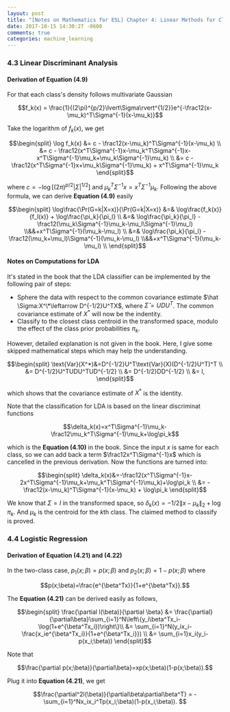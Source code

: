 ```yaml
---
layout: post
title: "[Notes on Mathematics for ESL] Chapter 4: Linear Methods for Classification"
date: 2017-10-15 14:30:27 -0600
comments: true
categories: machine_learning
---
```


### 4.3 Linear Discriminant Analysis

#### Derivation of Equation (4.9)

For that each class's density follows multivariate Gaussian

$$f_k(x) = \frac{1}{(2\pi)^{p/2}\lvert\Sigma\rvert^{1/2}}e^{-\frac12(x-\mu_k)^T\Sigma^{-1}(x-\mu_k)}$$

Take the logarithm of $f_k(x)$, we get

$$\begin{split}
\log f_k(x) &= c - \frac12(x-\mu_k)^T\Sigma^{-1}(x-\mu_k) \\
&= c - \frac12(x^T\Sigma^{-1}x-\mu_k^T\Sigma^{-1}x-x^T\Sigma^{-1}\mu_k+\mu_k\Sigma^{-1}\mu_k) \\
&= c - \frac12(x^T\Sigma^{-1}x+\mu_k\Sigma^{-1}\mu_k) + x^T\Sigma^{-1}\mu_k
\end{split}$$

where $c = -\log [(2\pi)^{p/2}\lvert\Sigma\rvert^{1/2}]$ and $\mu_k^T\Sigma^{-1}x=x^T\Sigma^{-1}\mu_k$. Following the above formula, we can derive **Equation (4.9)** easily

$$\begin{split}
\log\frac{\Pr(G=k|X=x)}{\Pr(G=k|X=x)} &=& \log\frac{f_k(x)}{f_l(x)} + \log\frac{\pi_k}{\pi_l} \\
&=& \log\frac{\pi_k}{\pi_l} - \frac12(\mu_k\Sigma^{-1}\mu_k-\mu_l\Sigma^{-1}\mu_l) \\&&+x^T\Sigma^{-1}(\mu_k-\mu_l) \\
&=& \log\frac{\pi_k}{\pi_l} - \frac12(\mu_k+\mu_l)\Sigma^{-1}(\mu_k-\mu_l) \\&&+x^T\Sigma^{-1}(\mu_k-\mu_l) \\
\end{split}$$

<!--more-->

#### Notes on Computations for LDA

It's stated in the book that the LDA classifier can be implemented by the following pair of steps:

- Sphere the data with respect to the common covariance estimate $\hat \Sigma:X^\*\leftarrow D^{-1/2}U^TX$, where $\hat \Sigma=UDU^T$. The common covariance estimate of $X^*$  will now be the indentity.
- Classify to the closest class centroid in the transformed space, modulo the effect of the class prior probabilities $\pi_k$.

However, detailed explanation is not given in the book. Here, I give some skipped mathematical steps which may help the understanding.

$$\begin{split}
\text{Var}(X^*)&=D^{-1/2}U^T\text{Var}(X)(D^{-1/2}U^T)^T \\
&= D^{-1/2}U^TUDU^TUD^{-1/2} \\
&= D^{-1/2}DD^{-1/2} \\
&= I,
\end{split}$$

which shows that the covariance estimate of $X^*$ is the identity.

Note that the classification for LDA is based on the linear discriminat functions

$$\delta_k(x)=x^T\Sigma^{-1}\mu_k-\frac12\mu_k^T\Sigma^{-1}\mu_k+\log\pi_k$$

which is the **Equation (4.10)** in the book. Since the input $x$ is same for each class, so we can add back a term $\frac12x^T\Sigma^{-1}x$ which is cancelled in the previous derivation. Now the functions are turned into:

$$\begin{split}
\delta_k(x)&=-\frac12(x^T\Sigma^{-1}x-2x^T\Sigma^{-1}\mu_k+\mu_k^T\Sigma^{-1}\mu_k)+\log\pi_k \\
&= -\frac12(x-\mu_k)^T\Sigma^{-1}(x-\mu_k) + \log\pi_k
\end{split}$$

We know that $\Sigma=I$ in the transformed space, so $\delta_k(x)=-1/2\lVert x-\mu_k\rVert_2+\log\pi_k$. And $\mu_k$ is the centroid for the $k$th class. The claimed method to classify is proved.

### 4.4 Logistic Regression

#### Derivation of Equation (4.21) and (4.22)

In the two-class case, $p_1(x;\beta)=p(x;\beta)$ and  $p_2(x;\beta) = 1-p(x;\beta)$ where 

$$p(x;\beta)=\frac{e^{\beta^Tx}}{1+e^{\beta^Tx}}.$$

The **Equation (4.21)** can be derived easily as follows,

$$\begin{split}
\frac{\partial l(\beta)}{\partial \beta} &= \frac{\partial}{\partial\beta}\sum_{i=1}^N\left\{y_i\beta^Tx_i-\log(1+e^{\beta^Tx_i})\right\}\\
&= \sum_{i=1}^N(y_ix_i-\frac{x_ie^{\beta^Tx_i}}{1+e^{\beta^Tx_i}}) \\
&= \sum_{i=1}x_i(y_i-p(x_i;\beta))
\end{split}$$

Note that

$$\frac{\partial p(x;\beta)}{\partial\beta}=xp(x;\beta)(1-p(x;\beta)).$$

Plug it into **Equation (4.21)**, we get 

$$\frac{\partial^2l(\beta)}{\partial\beta\partial\beta^T} = -\sum_{i=1}^Nx_ix_i^Tp(x_i;\beta)(1-p(x_i;\beta)).
$$
